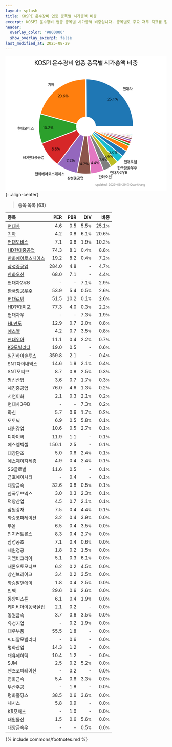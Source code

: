 ```yaml
---
layout: splash
title: KOSPI 운수장비 업종 종목별 시가총액 비중
excerpt: KOSPI 운수장비 업종 종목별 시가총액 비중입니다. 종목별로 주요 재무 지표를 함께 표시합니다.
header:
  overlay_color: "#800000"
  show_overlay_excerpt: false
last_modified_at: 2025-08-29
---
```



![KOSPI 운수장비 업종 종목별 시가총액 비중](/stats/sector/images/kospi_업종_운수장비_종목.png){: .align-center}


> **종목 목록 (63)**<a id="list"></a>

| **종목** | **PER** | **PBR** | **DIV** | **비중** |
| :------- | ------: | ------: | ------: | -------: |
| [현대차](/005380/) | 4.6 | 0.5 | 5.5<small>%</small> | 25.1<small>%</small> |
| [기아](/000270/) | 4.2 | 0.8 | 6.1<small>%</small> | 20.6<small>%</small> |
| [현대모비스](/012330/) | 7.1 | 0.6 | 1.9<small>%</small> | 10.2<small>%</small> |
| [HD현대중공업](/329180/) | 74.3 | 8.1 | 0.4<small>%</small> | 8.8<small>%</small> |
| [한화에어로스페이스](/012450/) | 19.2 | 8.2 | 0.4<small>%</small> | 7.2<small>%</small> |
| [삼성중공업](/010140/) | 284.0 | 4.8 | - | 4.7<small>%</small> |
| [한화오션](/042660/) | 68.0 | 7.1 | - | 4.4<small>%</small> |
| 현대차2우B | - | - | 7.1<small>%</small> | 2.9<small>%</small> |
| [한국항공우주](/047810/) | 53.9 | 5.4 | 0.5<small>%</small> | 2.6<small>%</small> |
| [현대로템](/064350/) | 51.5 | 10.2 | 0.1<small>%</small> | 2.6<small>%</small> |
| [HD현대미포](/010620/) | 77.3 | 4.0 | 0.3<small>%</small> | 2.2<small>%</small> |
| 현대차우 | - | - | 7.3<small>%</small> | 1.9<small>%</small> |
| [HL만도](/204320/) | 12.9 | 0.7 | 2.0<small>%</small> | 0.8<small>%</small> |
| [에스엘](/005850/) | 4.2 | 0.7 | 3.5<small>%</small> | 0.8<small>%</small> |
| [현대위아](/011210/) | 11.1 | 0.4 | 2.2<small>%</small> | 0.7<small>%</small> |
| [KG모빌리티](/003620/) | 19.0 | 0.5 | - | 0.6<small>%</small> |
| [일진하이솔루스](/271940/) | 359.8 | 2.1 | - | 0.4<small>%</small> |
| SNT다이내믹스 | 14.6 | 1.8 | 2.1<small>%</small> | 0.4<small>%</small> |
| SNT모티브 | 8.7 | 0.8 | 2.5<small>%</small> | 0.3<small>%</small> |
| [명신산업](/009900/) | 3.6 | 0.7 | 1.7<small>%</small> | 0.3<small>%</small> |
| 세진중공업 | 76.0 | 4.6 | 1.3<small>%</small> | 0.2<small>%</small> |
| 서연이화 | 2.1 | 0.3 | 2.1<small>%</small> | 0.2<small>%</small> |
| 현대차3우B | - | - | 7.3<small>%</small> | 0.2<small>%</small> |
| 화신 | 5.7 | 0.6 | 1.7<small>%</small> | 0.2<small>%</small> |
| 모토닉 | 6.9 | 0.5 | 5.8<small>%</small> | 0.1<small>%</small> |
| 대원강업 | 10.6 | 0.5 | 2.7<small>%</small> | 0.1<small>%</small> |
| 디아이씨 | 11.9 | 1.1 | - | 0.1<small>%</small> |
| 에스엠벡셀 | 150.1 | 2.5 | - | 0.1<small>%</small> |
| 대창단조 | 5.0 | 0.6 | 2.4<small>%</small> | 0.1<small>%</small> |
| 에스제이지세종 | 4.9 | 0.4 | 2.4<small>%</small> | 0.1<small>%</small> |
| SG글로벌 | 11.6 | 0.5 | - | 0.1<small>%</small> |
| 금호에이치티 | - | 0.4 | - | 0.1<small>%</small> |
| 태양금속 | 32.6 | 0.8 | 0.5<small>%</small> | 0.1<small>%</small> |
| 한국무브넥스 | 3.0 | 0.3 | 2.3<small>%</small> | 0.1<small>%</small> |
| 덕양산업 | 4.5 | 0.7 | 2.1<small>%</small> | 0.1<small>%</small> |
| 삼원강재 | 7.5 | 0.4 | 4.4<small>%</small> | 0.1<small>%</small> |
| 화승코퍼레이션 | 3.2 | 0.4 | 3.9<small>%</small> | 0.0<small>%</small> |
| 두올 | 6.5 | 0.4 | 3.5<small>%</small> | 0.0<small>%</small> |
| 인지컨트롤스 | 8.3 | 0.4 | 2.7<small>%</small> | 0.0<small>%</small> |
| 삼성공조 | 7.1 | 0.4 | 0.6<small>%</small> | 0.0<small>%</small> |
| 세원정공 | 1.8 | 0.2 | 1.5<small>%</small> | 0.0<small>%</small> |
| 지엠비코리아 | 5.1 | 0.3 | 6.1<small>%</small> | 0.0<small>%</small> |
| 새론오토모티브 | 6.2 | 0.2 | 4.5<small>%</small> | 0.0<small>%</small> |
| 상신브레이크 | 3.4 | 0.2 | 3.5<small>%</small> | 0.0<small>%</small> |
| 화승알앤에이 | 1.8 | 0.4 | 2.5<small>%</small> | 0.0<small>%</small> |
| 인팩 | 29.6 | 0.6 | 2.6<small>%</small> | 0.0<small>%</small> |
| 동양피스톤 | 6.1 | 0.4 | 1.9<small>%</small> | 0.0<small>%</small> |
| 케이비아이동국실업 | 2.1 | 0.2 | - | 0.0<small>%</small> |
| 동원금속 | 3.7 | 0.6 | 3.5<small>%</small> | 0.0<small>%</small> |
| 유성기업 | - | 0.2 | 1.9<small>%</small> | 0.0<small>%</small> |
| 대우부품 | 55.5 | 1.8 | - | 0.0<small>%</small> |
| 씨티알모빌리티 | - | 0.6 | - | 0.0<small>%</small> |
| 평화산업 | 14.3 | 1.2 | - | 0.0<small>%</small> |
| 대유에이텍 | 10.4 | 1.2 | - | 0.0<small>%</small> |
| SJM | 2.5 | 0.2 | 5.2<small>%</small> | 0.0<small>%</small> |
| 핸즈코퍼레이션 | - | 0.2 | - | 0.0<small>%</small> |
| 영화금속 | 5.4 | 0.6 | 3.3<small>%</small> | 0.0<small>%</small> |
| 부산주공 | - | 1.8 | - | 0.0<small>%</small> |
| 평화홀딩스 | 38.5 | 0.6 | 3.6<small>%</small> | 0.0<small>%</small> |
| 체시스 | 5.8 | 0.9 | - | 0.0<small>%</small> |
| KR모터스 | - | 1.0 | - | 0.0<small>%</small> |
| 태원물산 | 1.5 | 0.6 | 5.6<small>%</small> | 0.0<small>%</small> |
| 태양금속우 | - | - | 0.5<small>%</small> | 0.0<small>%</small> |

{% include commons/footnotes.md %}